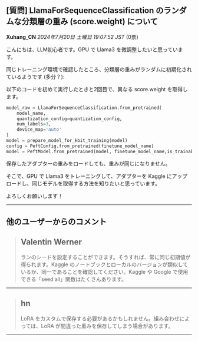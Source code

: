 ## [質問] LlamaForSequenceClassification のランダムな分類層の重み (score.weight) について

**Xuhang_CN** *2024年7月20日 土曜日 19:07:52 JST* (0票)

こんにちは、LLM初心者です。GPU で Llama3 を微調整したいと思っています。

同じトレーニング環境で確認したところ、分類層の重みがランダムに初期化されているようです (多分？):

以下のコードを初めて実行したときと2回目で、異なる score.weight を取得します。

```python
model_raw = LlamaForSequenceClassification.from_pretrained(
    model_name,
    quantization_config=quantization_config,
    num_labels=3,
    device_map='auto'
)
model = prepare_model_for_kbit_training(model)
config = PeftConfig.from_pretrained(finetune_model_name)
model = PeftModel.from_pretrained(model, finetune_model_name,is_trainable=False)
```

保存したアダプターの重みをロードしても、重みが同じになりません。

そこで、GPU で Llama3 をトレーニングして、アダプターを Kaggle にアップロードし、同じモデルを取得する方法を知りたいと思っています。

よろしくお願いします！

---

## 他のユーザーからのコメント

> ## Valentin Werner
> 
> ランのシードを設定することができます。そうすれば、常に同じ初期値が得られます。Kaggle のノートブックとローカルのバージョンが類似しているか、同一であることを確認してください。Kaggle や Google で使用できる「seed all」関数はたくさんあります。
> 
> 
> 
---
> ## hn
> 
> LoRA をカスタムで保存する必要があるかもしれません。組み合わせによっては、LoRA が間違った重みを保存してしまう場合があります。
> 
> 
> 
--- 

